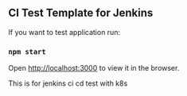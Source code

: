 ## CI Test Template for Jenkins

If you want to test application run:

### `npm start`

Open [http://localhost:3000](http://localhost:3000) to view it in the browser.

This is for jenkins ci cd test with k8s